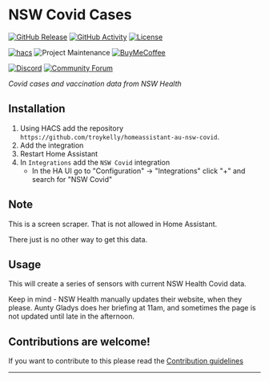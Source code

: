 # NSW Covid Cases

[![GitHub Release][releases-shield]][releases]
[![GitHub Activity][commits-shield]][commits]
[![License][license-shield]](LICENSE.md)

[![hacs][hacsbadge]](hacs)
![Project Maintenance][maintenance-shield]
[![BuyMeCoffee][buymecoffeebadge]][buymecoffee]

[![Discord][discord-shield]][discord]
[![Community Forum][forum-shield]][forum]

_Covid cases and vaccination data from NSW Health_


## Installation

1. Using HACS add the repository `https://github.com/troykelly/homeassistant-au-nsw-covid`.
1. Add the integration
1. Restart Home Assistant
1. In `Integrations` add the `NSW Covid` integration
   - In the HA UI go to "Configuration" -> "Integrations" click "+" and search for "NSW Covid"

## Note

This is a screen scraper. That is not allowed in Home Assistant.

There just is no other way to get this data.

## Usage

This will create a series of sensors with current NSW Health Covid data.

Keep in mind - NSW Health manually updates their website, when they please.
Aunty Gladys does her briefing at 11am, and sometimes the page is not
updated until late in the afternoon.

## Contributions are welcome!

If you want to contribute to this please read the [Contribution guidelines](CONTRIBUTING.md)

***

[readme]: https://github.com/troykelly/python-nswcovid
[buymecoffee]: https://www.buymeacoffee.com/troykelly
[buymecoffeebadge]: https://img.shields.io/badge/buy%20me%20a%20coffee-donate-yellow.svg?style=for-the-badge
[commits-shield]: https://img.shields.io/github/commit-activity/y/troykelly/python-nswcovid.svg?style=for-the-badge
[commits]: https://github.com/troykelly/python-nswcovid/commits/master
[hacs]: https://github.com/custom-components/hacs
[hacsbadge]: https://img.shields.io/badge/HACS-Custom-orange.svg?style=for-the-badge
[discord]: https://discord.gg/Qa5fW2R
[discord-shield]: https://img.shields.io/discord/330944238910963714.svg?style=for-the-badge
[exampleimg]: example.png
[forum-shield]: https://img.shields.io/badge/community-forum-brightgreen.svg?style=for-the-badge
[forum]: https://community.home-assistant.io/
[license-shield]: https://img.shields.io/github/license/troykelly/python-nswcovid.svg?style=for-the-badge
[maintenance-shield]: https://img.shields.io/badge/maintainer-Troy%20Kelly%20%40troykelly-blue.svg?style=for-the-badge
[releases-shield]: https://img.shields.io/github/release/troykelly/python-nswcovid.svg?style=for-the-badge
[releases]: https://github.com/troykelly/python-nswcovid/releases